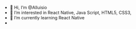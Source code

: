 - 👋 Hi, I’m @Alluisio
- 👀 I’m interested in React Native, Java Script, HTML5, CSS3, 
- 🌱 I’m currently learning React Native
- 
<!---
Alluisio/Alluisio is a ✨ special ✨ repository because its `README.md` (this file) appears on your GitHub profile.
You can click the Preview link to take a look at your changes.
--->
